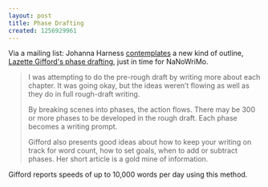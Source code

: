 ```yaml
---
layout: post
title: Phase Drafting
created: 1256929961
---
```

Via a mailing list:  Johanna Harness [contemplates](http://www.johannaharness.com/Johanna_Harness/Blog/Entries/2009/9/3_Phase_Drafting.html) a new kind of outline, [Lazette Gifford's phase drafting](http://www.fmwriters.com/Visionback/Issue%2015/phase.htm), just in time for NaNoWriMo.

> I was attempting to do the pre-rough draft by writing more about each chapter.  It was going okay, but the ideas weren’t flowing as well as they do in full rough-draft writing.
>
> By breaking scenes into phases, the action flows.  There may be 300 or more phases to be developed in the rough draft.  Each phase becomes a writing prompt.
>
> Gifford also presents good ideas about how to keep your writing on track for word count, how to set goals, when to add or subtract phases.  Her short article is a gold mine of information.

Gifford reports speeds of up to 10,000 words per day using this method.
